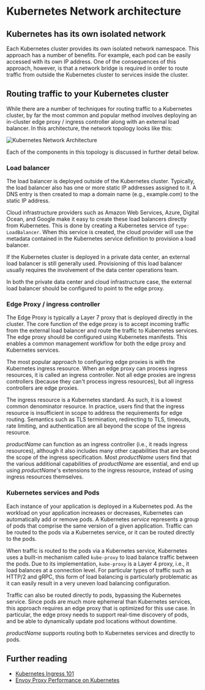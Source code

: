 # Kubernetes Network architecture

## Kubernetes has its own isolated network

Each Kubernetes cluster provides its own isolated network namespace. This approach has a number of benefits. For example, each pod can be easily accessed with its own IP address. One of the consequences of this approach, however, is that a network bridge is required in order to route traffic from outside the Kubernetes cluster to services inside the cluster.

## Routing traffic to your Kubernetes cluster

While there are a number of techniques for routing traffic to a Kubernetes cluster, by far the most common and popular method involves deploying an in-cluster edge proxy / ingress controller along with an external load balancer. In this architecture, the network topology looks like this:

<div class="docs-diagram-wrapper">

![Kubernetes Network Architecture](../../../../../../images/documentation/kubernetes-network.inline.svg)

</div>

Each of the components in this topology is discussed in further detail below.

### Load balancer

The load balancer is deployed outside of the Kubernetes cluster. Typically, the load balancer also has one or more static IP addresses assigned to it. A DNS entry is then created to map a domain name (e.g., example.com) to the static IP address.

Cloud infrastructure providers such as Amazon Web Services, Azure, Digital Ocean, and Google make it easy to create these load balancers directly from Kubernetes. This is done by creating a Kubernetes service of `type: LoadBalancer`. When this service is created, the cloud provider will use the metadata contained in the Kubernetes service definition to provision a load balancer.

If the Kubernetes cluster is deployed in a private data center, an external load balancer is still generally used. Provisioning of this load balancer usually requires the involvement of the data center operations team.

In both the private data center and cloud infrastructure case, the external load balancer should be configured to point to the edge proxy.

### Edge Proxy / ingress controller

The Edge Proxy is typically a Layer 7 proxy that is deployed directly in the cluster. The core function of the edge proxy is to accept incoming traffic from the external load balancer and route the traffic to Kubernetes services. The edge proxy should be configured using Kubernetes manifests. This enables a common management workflow for both the edge proxy and Kubernetes services.

The most popular approach to configuring edge proxies is with the Kubernetes ingress resource. When an edge proxy can process ingress resources, it is called an ingress controller. Not all edge proxies are ingress controllers (because they can't process ingress resources), but all ingress controllers are edge proxies.

The ingress resource is a Kubernetes standard. As such, it is a lowest common denominator resource. In practice, users find that the ingress resource is insufficient in scope to address the requirements for edge routing. Semantics such as TLS termination, redirecting to TLS, timeouts, rate limiting, and authentication are all beyond the scope of the ingress resource.

$productName$ can function as an ingress controller (i.e., it reads ingress resources), although it also includes many other capabilities that are beyond the scope of the ingress specification. Most $productName$ users find that the various additional capabilities of $productName$ are essential, and end up using $productName$'s extensions to the ingress resource, instead of using ingress resources themselves.

### Kubernetes services and Pods

Each instance of your application is deployed in a Kubernetes pod. As the workload on your application increases or decreases, Kubernetes can automatically add or remove pods. A Kubernetes _service_ represents a group of pods that comprise the same version of a given application. Traffic can be routed to the pods via a Kubernetes service, or it can be routed directly to the pods.

When traffic is routed to the pods via a Kubernetes service, Kubernetes uses a built-in mechanism called `kube-proxy` to load balance traffic between the pods. Due to its implementation, `kube-proxy` is a Layer 4 proxy, i.e., it load balances at a connection level. For particular types of traffic such as HTTP/2 and gRPC, this form of load balancing is particularly problematic as it can easily result in a very uneven load balancing configuration.

Traffic can also be routed directly to pods, bypassing the Kubernetes service. Since pods are much more ephemeral than Kubernetes services, this approach requires an edge proxy that is optimized for this use case. In particular, the edge proxy needs to support real-time discovery of pods, and be able to dynamically update pod locations without downtime.

$productName$ supports routing both to Kubernetes services and directly to pods.

## Further reading

* [Kubernetes Ingress 101](https://blog.getambassador.io/kubernetes-ingress-nodeport-load-balancers-and-ingress-controllers-6e29f1c44f2d)
* [Envoy Proxy Performance on Kubernetes](/resources/envoyproxy-performance-on-k8s/)
